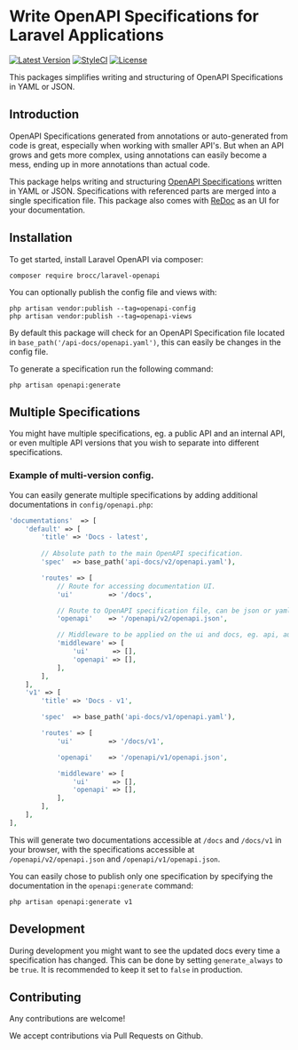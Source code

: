 # Write OpenAPI Specifications for Laravel Applications

[![Latest Version](https://img.shields.io/github/release/brocc-ab/laravel-openapi.svg?style=flat-square)](https://github.com/brocc-ab/laravel-openapi/releases)
[![StyleCI](https://github.styleci.io/repos/341976946/shield?branch=master)](https://github.styleci.io/repos/341976946?branch=master)
[![License](https://img.shields.io/packagist/l/brocc/laravel-openapi)](https://packagist.org/packages/brocc/laravel-openapi)

This packages simplifies writing and structuring of OpenAPI Specifications in YAML or JSON.

## Introduction

OpenAPI Specifications generated from annotations or auto-generated from code is great, especially when working with smaller API's. 
But when an API grows and gets more complex, using annotations can easily become a mess, ending up in more annotations than actual code.

This package helps writing and structuring [OpenAPI Specifications](https://swagger.io/specification/) written in YAML or JSON. 
Specifications with referenced parts are merged into a single specification file. 
This package also comes with [ReDoc](https://github.com/Redocly/redoc) as an UI for your documentation.

## Installation

To get started, install Laravel OpenAPI via composer:

```
composer require brocc/laravel-openapi
```
 
You can optionally publish the config file and views with:
 
```
php artisan vendor:publish --tag=openapi-config
php artisan vendor:publish --tag=openapi-views
```

By default this package will check for an OpenAPI Specification file located in `base_path('/api-docs/openapi.yaml')`, this can easily be changes in the config file.

To generate a specification run the following command:

```
php artisan openapi:generate
```

## Multiple Specifications

You might have multiple specifications, eg. a public API and an internal API, or even multiple API versions that you wish to separate into different specifications.

### Example of multi-version config.

You can easily generate multiple specifications by adding additional documentations in `config/openapi.php`:

```php
'documentations'  => [
    'default' => [
        'title' => 'Docs - latest',
        
        // Absolute path to the main OpenAPI specification.
        'spec'  => base_path('api-docs/v2/openapi.yaml'),

        'routes' => [
            // Route for accessing documentation UI.
            'ui'         => '/docs',

            // Route to OpenAPI specification file, can be json or yaml.
            'openapi'    => '/openapi/v2/openapi.json',

            // Middleware to be applied on the ui and docs, eg. api, auth, trusted_proxies etc.
            'middleware' => [
                'ui'      => [],
                'openapi' => [],
            ],
        ],
    ],
    'v1' => [
        'title' => 'Docs - v1',

        'spec'  => base_path('api-docs/v1/openapi.yaml'),

        'routes' => [
            'ui'         => '/docs/v1',

            'openapi'    => '/openapi/v1/openapi.json',

            'middleware' => [
                'ui'      => [],
                'openapi' => [],
            ],
        ],
    ],
],
```

This will generate two documentations accessible at `/docs` and `/docs/v1` in your browser,
with the specifications accessible at `/openapi/v2/openapi.json` and `/openapi/v1/openapi.json`.

You can easily chose to publish only one specification by specifying the documentation in the `openapi:generate` command:

```
php artisan openapi:generate v1
```

## Development

During development you might want to see the updated docs every time a specification has changed.
This can be done by setting `generate_always` to be `true`. 
It is recommended to keep it set to `false` in production.

## Contributing

Any contributions are welcome!

We accept contributions via Pull Requests on Github.